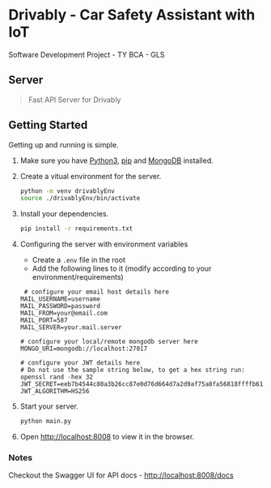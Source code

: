# Drivably - Car Safety Assistant with IoT

Software Development Project - TY BCA - GLS

## Server

>Fast API Server for Drivably

## Getting Started

Getting up and running is simple.

1. Make sure you have [Python3](https://www.python.org/), [pip](https://pip.pypa.io/en/stable/) and [MongoDB](https://www.mongodb.com/) installed.

2. Create a vitual environment for the server.

    ```bash
    python -m venv drivablyEnv
    source ./drivablyEnv/bin/activate
    ```

3. Install your dependencies.

    ```bash
    pip install -r requirements.txt
    ```

4. Configuring the server with environment variables
    - Create a `.env` file in the root
    - Add the following lines to it (modify according to your environment/requirements)

    ```env
     # configure your email host details here
    MAIL_USERNAME=username
    MAIL_PASSWORD=password
    MAIL_FROM=your@email.com
    MAIL_PORT=587
    MAIL_SERVER=your.mail.server

    # configure your local/remote mongodb server here
    MONGO_URI=mongodb://localhost:27017

    # configure your JWT details here
    # Do not use the sample string below, to get a hex string run: openssl rand -hex 32
    JWT_SECRET=eeb7b4544c80a3b26cc87e0d76d664d7a2d9af75a8fa56818ffffb611e5ec4ea
    JWT_ALGORITHM=HS256
    ```

5. Start your server.

    ```bash
    python main.py
    ```

6. Open [http://localhost:8008](http://localhost:8008) to view it in the browser.

### Notes

Checkout the Swagger UI for API docs - [http://localhost:8008/docs](http://localhost:8008/docs)
